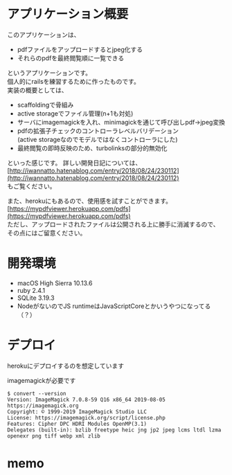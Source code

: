 # アプリケーション概要
このアプリケーションは、
* pdfファイルをアップロードするとjpeg化する
* それらのpdfを最終閲覧順に一覧できる

というアプリケーションです。  
個人的にrailsを練習するために作ったものです。  
実装の概要としては、
* scaffoldingで骨組み
* active storageでファイル管理(n+1も対処)
* サーバにimagemagickを入れ、minimagickを通じて呼び出しpdf→jpeg変換
* pdfの拡張子チェックのコントローラレベルバリデーション  
  (active storageなのでモデルではなくコントローラにした)
* 最終閲覧の即時反映のため、turbolinksの部分的無効化

といった感じです。
詳しい開発日記については、  
[http://iwannatto.hatenablog.com/entry/2018/08/24/230112](http://iwannatto.hatenablog.com/entry/2018/08/24/230112)  
もご覧ください。

また、herokuにもあるので、使用感を試すことができます。  
[https://mypdfviewer.herokuapp.com/pdfs](https://mypdfviewer.herokuapp.com/pdfs)  
ただし、アップロードされたファイルは公開される上に勝手に消滅するので、  
その点にはご留意ください。

# 開発環境
* macOS High Sierra 10.13.6
* ruby 2.4.1 
* SQLite 3.19.3
* NodeがないのでJS runtimeはJavaScriptCoreとかいうやつになってる（？）

# デプロイ
herokuにデプロイするのを想定しています  

imagemagickが必要です  
```
$ convert --version
Version: ImageMagick 7.0.8-59 Q16 x86_64 2019-08-05 https://imagemagick.org
Copyright: © 1999-2019 ImageMagick Studio LLC
License: https://imagemagick.org/script/license.php
Features: Cipher DPC HDRI Modules OpenMP(3.1) 
Delegates (built-in): bzlib freetype heic jng jp2 jpeg lcms ltdl lzma openexr png tiff webp xml zlib
```

# memo
